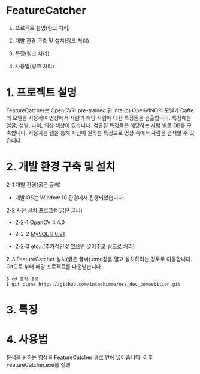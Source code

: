 # FeatureCatcher

  1. 프로젝트 설명(링크 처리)

  2. 개발 환경 구축 및 설치(링크 처리)

  3. 특징(링크 처리)

  4. 사용법(링크 처리)

# 1. 프로젝트 설명
FeatureCatcher는 OpenCV와 pre-trained 된 intel(c) OpenVINO의 모델과 Caffe의 모델을 사용하여 영상에서 사람과 해당 사람에 대한 특징들을 검출합니다. 특징에는 얼굴, 성별, 나이, 의상 색상이 있습니다. 검출된 특징들은 해당하는 사람 별로 DB를 구축합니다. 사용자는 웹을 통해 자신이 원하는 특징으로 영상 속에서 사람을 검색할 수 있습니다.

# 2. 개발 환경 구축 및 설치
2-1 개발 환경(굵은 글씨)
  * 개발 OS는 Window 10 환경에서 진행되었습니다.


2-2 사전 설치 프로그램(굵은 글씨)
  
  * 2-2-1 [OpenCV 4.4.0](https://github.com/intaekimme/oss_dev_competition/blob/master/document/OpenCV.md)
  
  * 2-2-2 [MySQL 8.0.21](https://github.com/intaekimme/oss_dev_competition/blob/master/document/MySQL.md)
  
  * 2-2-3 etc...(추가적인것 있으면 넣어주고 링크로 처리)

2-3 FeatureCatcher 설치(굵은 글씨)
cmd창을 열고 설치하려는 경로로 이동합니다.
Git으로 부터 해당 프로젝트를 다운받습니다.
```
$ cd 설치 경로
$ git clone https://github.com/intaekimme/oss_dev_competition.git
```

# 3. 특징

# 4. 사용법
분석을 원하는 영상을 FeatureCatcher 경로 안에 넣어줍니다.
이후 FeatureCatcher.exe를 실행